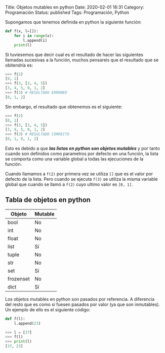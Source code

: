 Title: Objetos mutables en python
Date: 2020-02-01 16:31
Category: Programación
Status: published
Tags: Programación, Python


Supongamos que tenemos definida en python  la siguiente función:
```python
def f(x, l=[]):
    for i in range(x):
        l.append(i)
    print(l)
```

Si tuviesemos que decir cual es el resultado de hacer las siguientes llamadas sucesivas a la función, muchos pensareis que el resultado que se obitendría es:

```python
>>> f(2)
[0, 1]
>>> f(3, [3, 4, 5])
[3, 4, 5, 0, 1, 2]
>>> f(3) # RESULTADO ERRONEO 
[0, 1, 2]
```

Sin embargo, el resultado que obtenemos es el siguiente:

```python
>>> f(2)
[0, 1]
>>> f(3, [3, 4, 5])
[3, 4, 5, 0, 1, 2]
>>> f(3) # RESULTADO CORRECTO
[0, 1, 0, 1, 2]
```


Esto es debido a que ***las listas en python son objetos mutables*** y por tanto cuando son definidos como parametros por defecto en una función, la lista se comporta como una variable global a todas las ejecuciones de la función. 

Cuando llamamos a `f(2)` por primera vez se utiliza `[]` que es el valor por defecto de la lista. Pero cuando se ejecuta `f(3)` se utiliza la misma variable global que cuando se llamó a `f(2)` cuyo ultimo valor es `[0, 1]`.




Tabla de objetos en python
--------------------------

| Objeto   | Mutable |
|----------|---------|
|bool      |No       |
|int       |No       |
|float     |No       |
|list      |Sí       |
|tuple     |No       |
|str       |No       |
|set       |Sí       |
|frozenset |No       |
|dict      |Sí       |


Los objetos mutables en python son pasados por referencia. A diferencia del resto que es como si fuesen pasados por valor (ya que son inmutables).
Un ejemplo de ello es el siguiente código:

```python
def f(l):
    l.append(23)

>>> l = [37]
>>> f(l)
>>> print(l)
[37, 23]
```
